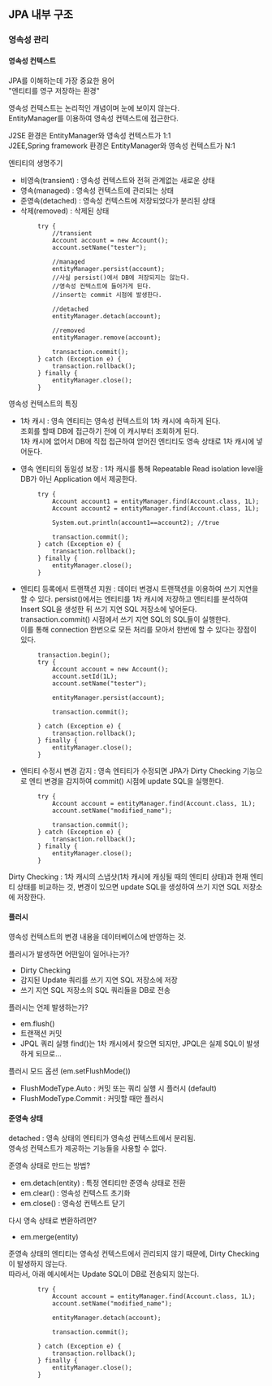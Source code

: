## JPA 내부 구조

### 영속성 관리

#### 영속성 컨텍스트 
JPA를 이해하는데 가장 중요한 용어  
"엔티티를 영구 저장하는 환경"

영속성 컨텍스트는 논리적인 개념이며 눈에 보이지 않는다.  
EntityManager를 이용하여 영속성 컨텍스트에 접근한다.  

J2SE 환경은 EntityManager와 영속성 컨텍스트가 1:1  
J2EE,Spring framework 환경은 EntityManager와 영속성 컨텍스트가 N:1  

엔티티의 생명주기
 - 비영속(transient) : 영속성 컨텍스트와 전혀 관계없는 새로운 상태
 - 영속(managed) : 영속성 컨텍스트에 관리되는 상태
 - 준영속(detached) : 영속성 컨텍스트에 저장되었다가 분리된 상태
 - 삭제(removed) : 삭제된 상태

```
        try {
            //transient
            Account account = new Account();
            account.setName("tester");

            //managed
            entityManager.persist(account);
            //사실 persist()에서 DB에 저장되지는 않는다.
            //영속성 컨텍스트에 들어가게 된다.
            //insert는 commit 시점에 발생한다.

            //detached
            entityManager.detach(account);

            //removed
            entityManager.remove(account);

            transaction.commit();
        } catch (Exception e) {
            transaction.rollback();
        } finally {
            entityManager.close();
        }
```

영속성 컨텍스트의 특징

 - 1차 캐시 : 
 영속 엔티티는 영속성 컨텍스트의 1차 캐시에 속하게 된다.  
 조회를 할때 DB에 접근하기 전에 이 캐시부터 조회하게 된다.  
 1차 캐시에 없어서 DB에 직접 접근하여 얻어진 엔티티도 영속 상태로 1차 캐시에 넣어둔다.

 - 영속 엔티티의 동일성 보장 : 
 1차 캐시를 통해 Repeatable Read isolation level을 DB가 아닌 Application 에서 제공한다.
 
```
        try {
            Account account1 = entityManager.find(Account.class, 1L);
            Account account2 = entityManager.find(Account.class, 1L);

            System.out.println(account1==account2); //true

            transaction.commit();
        } catch (Exception e) {
            transaction.rollback();
        } finally {
            entityManager.close();
        }
```

 - 엔티티 등록에서 트랜잭션 지원 : 
 데이터 변경시 트랜잭션을 이용하여 쓰기 지연을 할 수 있다.
 persist()에서는 엔티티를 1차 캐시에 저장하고
 엔티티를 분석하여 Insert SQL을 생성한 뒤 쓰기 지연 SQL 저장소에 넣어둔다.  
 transaction.commit() 시점에서 쓰기 지연 SQL의 SQL들이 실행한다.  
 이를 통해 connection 한번으로 모든 처리를 모아서 한번에 할 수 있다는 장점이 있다.
   
```
        transaction.begin();
        try {
            Account account = new Account();
            account.setId(1L);
            account.setName("tester");
            
            entityManager.persist(account);
            
            transaction.commit();
            
        } catch (Exception e) {
            transaction.rollback();
        } finally {
            entityManager.close();
        }
```

 - 엔티티 수정시 변경 감지 : 
 영속 엔티티가 수정되면 JPA가 Dirty Checking 기능으로 엔티 변경을 감지하여 
 commit() 시점에 update SQL을 실행한다.  
 
```
        try {
            Account account = entityManager.find(Account.class, 1L);
            account.setName("modified_name");

            transaction.commit();
        } catch (Exception e) {
            transaction.rollback();
        } finally {
            entityManager.close();
        }

```

Dirty Checking : 1차 캐시의 스냅샷(1차 캐시에 캐싱될 때의 엔티티 상태)과 현재 엔티티 상태를 비교하는 것,
변경이 있으면 update SQL을 생성하여 쓰기 지연 SQL 저장소에 저장한다.  

#### 플러시 
영속성 컨텍스트의 변경 내용을 데이터베이스에 반영하는 것.

플러시가 발생하면 어떤일이 일어나는가?  
 - Dirty Checking
 - 감지된 Update 쿼리를 쓰기 지연 SQL 저장소에 저장
 - 쓰기 지연 SQL 저장소의 SQL 쿼리들을 DB로 전송
 
플러시는 언제 발생하는가?
 - em.flush()
 - 트랜잭션 커밋
 - JPQL 쿼리 실행
 find()는 1차 캐시에서 찾으면 되지만, JPQL은 실제 SQL이 발생하게 되므로...
 
플러시 모드 옵션 (em.setFlushMode())
 - FlushModeType.Auto : 커밋 또는 쿼리 실행 시 플러시 (default)
 - FlushModeType.Commit : 커밋할 때만 플러시
 
#### 준영속 상태
detached : 영속 상태의 엔티티가 영속성 컨텍스트에서 분리됨.  
영속성 컨텍스트가 제공하는 기능들을 사용할 수 없다.  

준영속 상태로 만드는 방법?
 - em.detach(entity) : 특정 엔티티만 준영속 상태로 전환
 - em.clear() : 영속성 컨텍스트 초기화
 - em.close() : 영속성 컨텍스트 닫기

다시 영속 상태로 변환하려면?
 - em.merge(entity)

준영속 상태의 엔티티는 영속성 컨텍스트에서 관리되지 않기 때문에,
Dirty Checking이 발생하지 않는다.  
따라서, 아래 예시에서는 Update SQL이 DB로 전송되지 않는다.
```
        try {
            Account account = entityManager.find(Account.class, 1L);
            account.setName("modified_name");

            entityManager.detach(account);

            transaction.commit();

        } catch (Exception e) {
            transaction.rollback();
        } finally {
            entityManager.close();
        }
```
